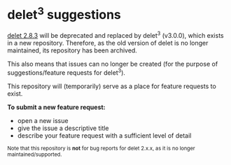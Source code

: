 # delet<sup>3</sup> suggestions

[delet 2.8.3](https://github.com/DS-Development/delet) will be deprecated and replaced by delet<sup>3</sup> (v3.0.0), which exists in a new repository. Therefore, as the old version of delet is no longer maintained, its repository has been archived. 

This also means that issues can no longer be created (for the purpose of suggestions/feature requests for delet<sup>3</sup>).

This repository will (temporarily) serve as a place for feature requests to exist.

**To submit a new feature request:**
- open a new issue
- give the issue a descriptive title
- describe your feature request with a sufficient level of detail

<sub>Note that this repository is **not** for bug reports for delet 2.x.x, as it is no longer maintained/supported.</sub>
